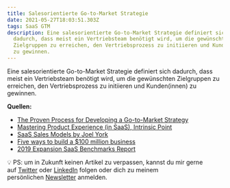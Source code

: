 ```yaml
---
title: Salesorientierte Go-to-Market Strategie
date: 2021-05-27T18:03:51.303Z
tags: SaaS GTM
description: Eine salesorientierte Go-to-Market Strategie definiert sich
  dadurch, dass meist ein Vertriebsteam benötigt wird, um die gewünschten
  Zielgruppen zu erreichen, den Vertriebsprozess zu initiieren und Kunden(innen)
  zu gewinnen.
---
```

Eine salesorientierte Go-to-Market Strategie definiert sich dadurch, dass meist ein Vertriebsteam benötigt wird, um die gewünschten Zielgruppen zu erreichen, den Vertriebsprozess zu initiieren und Kunden(innen) zu gewinnen.

**Quellen:**

* [The Proven Process for Developing a Go-to-Market Strategy](https://blog.hubspot.com/sales/gtm-strategy)
* [Mastering Product Experience (in SaaS), Intrinsic Point](https://intrinsicpoint.com/mastering-product-experience-in-saas/home)
* [SaaS Sales Models by Joel York](http://chaotic-flow.com/media/saas-sales-models.pdf)
* [Five ways to build a $100 million business](https://christophjanz.blogspot.com/2014/10/five-ways-to-build-100-million-business.html)
* [2019 Expansion SaaS Benchmarks Report](https://openviewpartners.com/expansion-saas-benchmarks)

💡 PS: um in Zukunft keinen Artikel zu verpassen, kannst du mir gerne auf [Twitter](https://twitter.com/mariostnr) oder [LinkedIn](https://www.linkedin.com/in/mario-steiner) folgen oder dich zu meinem persönlichen [Newsletter](http://eepurl.com/heuGRP) anmelden.